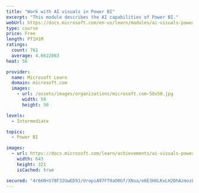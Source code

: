```yaml
---
title: "Work with AI visuals in Power BI"
excerpt: "This module describes the AI capabilities of Power BI."
webUrl: https://docs.microsoft.com/en-us/learn/modules/ai-visuals-power-bi/
type: course
price: Free
length: PT1H1M
ratings:
  count: 761
  average: 4.6622863
heat: 56

provider:
  name: Microsoft Learn
  domain: microsoft.com
  images:
    - url: /assets/images/organizations/microsoft.com-50x50.jpg
      width: 50
      height: 50

levels:
  - Intermediate

topics:
  - Power BI

images:
  - url: https://docs.microsoft.com/learn/achievements/ai-visuals-power-bi-social.png
    width: 643
    height: 321
    isCached: true

secured: "4r66N+U78F32UwED9J/UropiA97FT9aO0Gf/XNsa/e6E3HXLKxLH2DhAzmoz8tKdd0Yde0kJA64Tqe5WFmlxKjO9/EM1js8XdAjUL8X4+w0krkgTtQzD0l3W1RfvjCR8WmrqMIJr8NDwpxkcs+Iky4eemyt6OVDBgFkwLOxuDYPsp5NQ6CjwrQcD7C/Ai4TA+gFkDQA2W5EG9ghSYkGJNFy8LehRGELa5GZXYwA7TONiPAZLg+NtTCCcE3G5EIFAqjRf0KbaM6J0zVcSu2ecdHfPMSRSJ8v1490cYkPmx8FKTjAOPIj+KpcR2TzgnxMGJNzSeDOtCNMYvhLDst/fidEYTPRyWcEJU+EENcUGe19PISl7dv7161G87nSv9zgjbfMawHbMqUsYisyC4me2msjm+ifOvoRfq8qCGeGzi2U=;YyeI/0zSh3dfsI48XoWeKg=="
---
```


